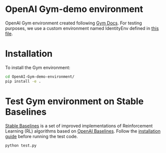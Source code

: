 # OpenAI Gym-demo environment

OpenAI Gym environment created following [Gym Docs](https://github.com/openai/gym/blob/master/docs/creating-environments.md). For testing purposes, we use a custom environment named IdentityEnv defined in [this file](https://github.com/hill-a/stable-baselines/blob/master/stable_baselines/common/identity_env.py).

# Installation

To install the Gym environment:

```bash
cd OpenAI-Gym-demo-environment/
pip install -e .
```

# Test Gym environment on Stable Baselines

[Stable Baselines](https://stable-baselines.readthedocs.io/en/master/index.html) is a set of improved implementations of Reinforcement Learning (RL) algorithms based on [OpenAI Baselines](https://github.com/openai/baselines). Follow the [installation guide](https://stable-baselines.readthedocs.io/en/master/guide/install.html) before running the test code.


```bash
python test.py
```
